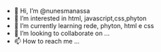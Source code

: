 - 👋 Hi, I’m @nunesmanassa
- 👀 I’m interested in html, javascript,css,phyton
- 🌱 I’m currently learning rede, phyton, html e css
- 💞️ I’m looking to collaborate on ...
- 📫 How to reach me ...

<!---
Nunesmanassa/Nunesmanassa is a ✨ special ✨ repository because its `README.md` (this file) appears on your GitHub profile.
You can click the Preview link to take a look at your changes.
--->
